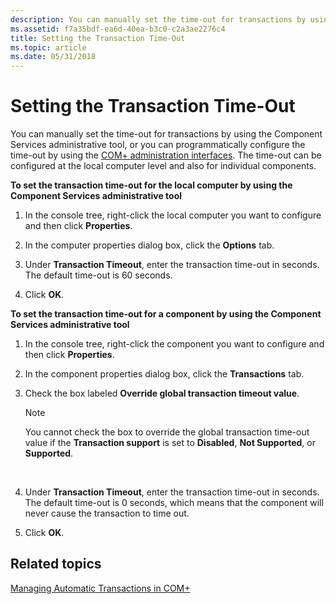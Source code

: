 ```yaml
---
description: You can manually set the time-out for transactions by using the Component Services administrative tool, or you can programmatically configure the time-out by using the COM+ administration interfaces.
ms.assetid: f7a35bdf-ea6d-40ea-b3c0-c2a3ae2276c4
title: Setting the Transaction Time-Out
ms.topic: article
ms.date: 05/31/2018
---
```


# Setting the Transaction Time-Out

You can manually set the time-out for transactions by using the Component Services administrative tool, or you can programmatically configure the time-out by using the [COM+ administration interfaces](com--administration-interfaces.md). The time-out can be configured at the local computer level and also for individual components.

**To set the transaction time-out for the local computer by using the Component Services administrative tool**

1.  In the console tree, right-click the local computer you want to configure and then click **Properties**.

2.  In the computer properties dialog box, click the **Options** tab.

3.  Under **Transaction Timeout**, enter the transaction time-out in seconds. The default time-out is 60 seconds.

4.  Click **OK**.

**To set the transaction time-out for a component by using the Component Services administrative tool**

1.  In the console tree, right-click the component you want to configure and then click **Properties**.

2.  In the component properties dialog box, click the **Transactions** tab.

3.  Check the box labeled **Override global transaction timeout value**.

    > [!Note]  
    > You cannot check the box to override the global transaction time-out value if the **Transaction support** is set to **Disabled**, **Not Supported**, or **Supported**.

     

4.  Under **Transaction Timeout**, enter the transaction time-out in seconds. The default time-out is 0 seconds, which means that the component will never cause the transaction to time out.

5.  Click **OK**.

## Related topics

<dl> <dt>

[Managing Automatic Transactions in COM+](managing-automatic-transactions-in-com-.md)
</dt> </dl>

 

 




